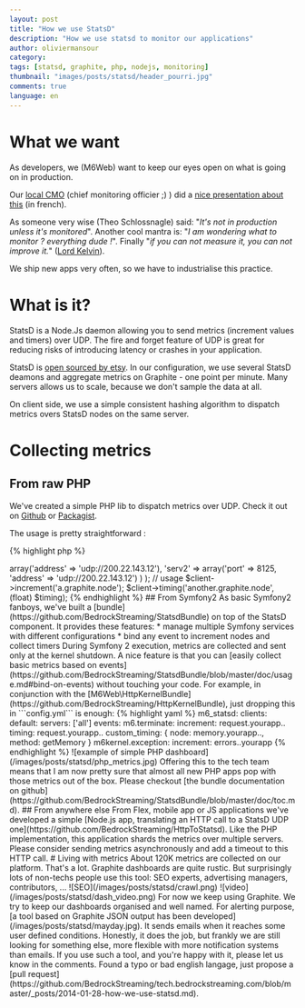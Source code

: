 ```yaml
---
layout: post
title: "How we use StatsD"
description: "How we use statsd to monitor our applications"
author: oliviermansour
category:
tags: [statsd, graphite, php, nodejs, monitoring]
thumbnail: "images/posts/statsd/header_pourri.jpg"
comments: true
language: en
---
```


# What we want

As developers, we (M6Web) want to keep our eyes open on what is going on in production.

Our [local CMO](https://twitter.com/kenny_dee) (chief monitoring officier ;) ) did a [nice presentation about this](/monitoring-applicatif-pourquoi-et-comment) (in french).

As someone very wise (Theo Schlossnagle) said: "*It's not in production unless it's monitored*". Another cool mantra is: "*I am wondering what to monitor ? everything dude !*". Finally "*if you can not measure it, you can not improve it.*" ([Lord Kelvin](https://en.wikipedia.org/wiki/William_Thomson,_1st_Baron_Kelvin)).

We ship new apps very often, so we have to industrialise this practice.

# What is it?

StatsD is a Node.Js daemon allowing you to send metrics (increment values and timers) over UDP. The fire and forget feature of UDP is great for reducing risks of introducing latency or crashes in your application.

StatsD is [open sourced by etsy](https://github.com/etsy/statsd/). In our configuration, we use several StatsD deamons and aggregate metrics on Graphite - one point per minute. Many servers allows us to scale, because we don't sample the data at all.

On client side, we use a simple consistent hashing algorithm to dispatch metrics overs StatsD nodes on the same server.

# Collecting metrics

## From raw PHP

We've created a simple PHP lib to dispatch metrics over UDP. Check it out on [Github](https://github.com/BedrockStreaming/Statsd) or [Packagist](https://packagist.org/packages/m6web/statsd).

The usage is pretty straightforward :

{% highlight php %}
<?php
// client creation
$client = new Statsd\Client(
                    array(
                        'serv1' => array('address' => 'udp://200.22.143.12'),
                        'serv2' => array('port' => 8125, 'address' => 'udp://200.22.143.12')
                    )
                );
// usage
$client->increment('a.graphite.node');
$client->timing('another.graphite.node', (float) $timing);
{% endhighlight %}

## From Symfony2

As basic Symfony2 fanboys, we've built a [bundle](https://github.com/BedrockStreaming/StatsdBundle) on top of the StatsD component.
It provides these features:

* manage multiple Symfony services with different configurations
* bind any event to increment nodes and collect timers

During Symfony 2 execution, metrics are collected and sent only at the kernel shutdown. A nice feature is that you can [easily collect basic metrics based on events](https://github.com/BedrockStreaming/StatsdBundle/blob/master/doc/usage.md#bind-on-events) without touching your code.

For example, in conjunction with the [M6Web\HttpKernelBundle](https://github.com/BedrockStreaming/HttpKernelBundle), just dropping this in ```config.yml``` is enough:

{% highlight yaml %}
m6_statsd:
    clients:
        default:
            servers: ['all']
            events:
              m6.terminate:
                increment:     request.yourapp.<status_code>.<route_name>
                timing:        request.yourapp.<status_code>.<route_name>
                custom_timing: { node: memory.yourapp.<status_code>.<route_name>, method: getMemory }
              m6kernel.exception:
                increment: errors.<status_code>.yourapp
{% endhighlight %}

![example of simple PHP dashboard](/images/posts/statsd/php_metrics.jpg)

Offering this to the tech team means that I am now pretty sure that almost all new PHP apps pop with those metrics out of the box.

Please checkout [the bundle documentation on github](https://github.com/BedrockStreaming/StatsdBundle/blob/master/doc/toc.md).



## From anywhere else

From Flex, mobile app or JS applications we've developed a simple [Node.js app, translating an HTTP call to a StatsD UDP one](https://github.com/BedrockStreaming/HttpToStatsd). Like the PHP implementation, this application shards the metrics over multiple servers.

Please consider sending metrics asynchronously and add a timeout to this HTTP call.

# Living with metrics

About 120K metrics are collected on our platform. That's a lot.

Graphite dashboards are quite rustic. But surprisingly lots of non-techs people use this tool: SEO experts, advertising managers, contributors, ...

![SEO](/images/posts/statsd/crawl.png)

![video](/images/posts/statsd/dash_video.png)


For now we keep using Graphite. We try to keep our dashboards organised and well named.

For alerting purpose, [a tool based on Graphite JSON output has been developed](/images/posts/statsd/mayday.jpg). It sends emails when it reaches some user defined conditions. Honestly, it does the job, but frankly we are still looking for something else, more flexible with more notification systems than emails.

If you use such a tool, and you're happy with it, please let us know in the comments.

Found a typo or bad english langage, just propose a [pull request](https://github.com/BedrockStreaming/tech.bedrockstreaming.com/blob/master/_posts/2014-01-28-how-we-use-statsd.md).
